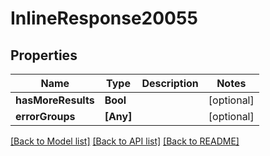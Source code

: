 # InlineResponse20055

## Properties
Name | Type | Description | Notes
------------ | ------------- | ------------- | -------------
**hasMoreResults** | **Bool** |  | [optional] 
**errorGroups** | **[Any]** |  | [optional] 

[[Back to Model list]](../README.md#documentation-for-models) [[Back to API list]](../README.md#documentation-for-api-endpoints) [[Back to README]](../README.md)


